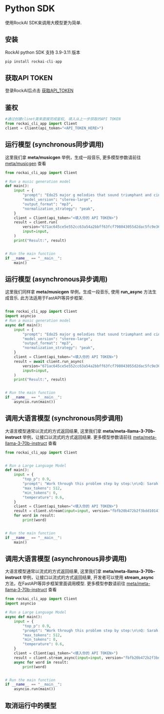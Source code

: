 # Python SDK

使用RockAI SDK来调用大模型更为简单.

## 安装

RockAI python SDK 支持 3.9-3.11 版本
```python
pip install rockai-cli-app
```

## 获取API TOKEN

登录RockAI后点击 [获取API_TOKEN](https://www.rockai.online/setting/token) 

## 鉴权

```python
#通过创建clinet类来直接完成鉴权, 填入从上一步获取的API TOKEN
from rockai_cli_app import Client
client = Client(api_token="<API_TOKEN_HERE>")
```

## 运行模型 (synchronous同步调用)

这里我们拿 **meta/musicgen** 举例，生成一段音乐, 更多模型参数请前往
[meta/musicgen](https://www.rockai.online/models/meta/musicgen) 查看

```python
from rockai_cli_app import Client

# Run a music generation model
def main():
    input = {
        "prompt": "Edo25 major g melodies that sound triumphant and cinematic. Leading up to a crescendo that resolves in a 9th harmonic",
        "model_version": "stereo-large",
        "output_format": "mp3",
        "normalization_strategy": "peak",
    }
    client = Client(api_token="<填入你的 API TOKEN>")
    result = client.run(
        version="671ac645ce5e552cc63a54a2bbff63fcf798043055d2dac5fc9e36a837eedcfb",
        input=input,
    )
    print("Result:", result)


# Run the main function
if __name__ == "__main__":
    main()
```


## 运行模型 (asynchronous异步调用)

这里我们同样拿 **meta/musicgen** 举例，生成一段音乐, 使用 **run_async** 方法生成音乐. 此方法适用于FastAPI等异步框架.

```python

from rockai_cli_app import Client
import asyncio
# Run a music generation model
async def main():
    input = {
        "prompt": "Edo25 major g melodies that sound triumphant and cinematic. Leading up to a crescendo that resolves in a 9th harmonic",
        "model_version": "stereo-large",
        "output_format": "mp3",
        "normalization_strategy": "peak",
    }
    client = Client(api_token="<填入你的 API TOKEN>")
    result = await client.run_async(
        version="671ac645ce5e552cc63a54a2bbff63fcf798043055d2dac5fc9e36a837eedcfb",
        input=input,
    )
    print("Result:", result)


# Run the main function
if __name__ == "__main__":
    asyncio.run(main())

```


## 调用大语言模型 (synchronous同步调用)
大语言模型通常以流式的方式返回结果, 这里我们拿 **meta/meta-llama-3-70b-instruct** 举例，让接口以流式的方式返回结果. 更多模型参数请前往 [meta/meta-llama-3-70b-instruct](https://www.rockai.online/models/meta/meta-llama-3-70b-instruct) 查看

```python
from rockai_cli_app import Client


# Run a Large Language Model
def main():
    input = {
        "top_p": 0.9,
        "prompt": "Work through this problem step by step:\n\nQ: Sarah has 7 llamas. Her friend gives her 3 more trucks of llamas. Each truck has 5 llamas. How many llamas does Sarah have in total?",
        "max_tokens": 512,
        "min_tokens": 0,
        "temperature": 0.6,
    }
    client = Client(api_token="<填入你的 API TOKEN>")
    result = client.stream(input=input, version="fbfb20b472b2f3bdd101412a9f70a0ed4fc0ced78a77ff00970ee7a2383c575d")
    for word in result:
        print(word)


# Run the main function
if __name__ == "__main__":
    main()

```


## 调用大语言模型 (asynchronous异步调用)
大语言模型通常以流式的方式返回结果, 这里我们拿 **meta/meta-llama-3-70b-instruct** 举例，让接口以流式的方式返回结果, 开发者可以使用 **stream_async** 方法，在FastAPI等异步框架里面调用模型. 更多模型参数请前往 [meta/meta-llama-3-70b-instruct](https://www.rockai.online/models/meta/meta-llama-3-70b-instruct) 查看
```python
from rockai_cli_app import Client
import asyncio

# Run a Large Language Model
async def main():
    input = {
        "top_p": 0.9,
        "prompt": "Work through this problem step by step:\n\nQ: Sarah has 7 llamas. Her friend gives her 3 more trucks of llamas. Each truck has 5 llamas. How many llamas does Sarah have in total?",
        "max_tokens": 512,
        "min_tokens": 0,
        "temperature": 0.6,
    }
    client = Client(api_token="<填入你的 API TOKEN>")
    result = client.stream_async(input=input, version="fbfb20b472b2f3bdd101412a9f70a0ed4fc0ced78a77ff00970ee7a2383c575d")
    async for word in result:
        print(word)


# Run the main function
if __name__ == "__main__":
    asyncio.run(main())
```


## 取消运行中的模型
```python

```




